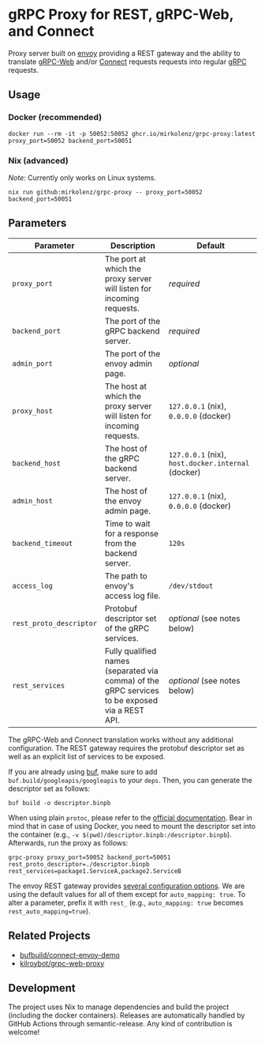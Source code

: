 # gRPC Proxy for REST, gRPC-Web, and Connect

Proxy server built on [envoy](https://github.com/envoyproxy/envoy) providing a REST gateway and the ability to translate [gRPC-Web](https://github.com/grpc/grpc-web) and/or [Connect](https://connect.build) requests requests into regular [gRPC](https://github.com/grpc/grpc) requests.

## Usage

### Docker (recommended)

```shell
docker run --rm -it -p 50052:50052 ghcr.io/mirkolenz/grpc-proxy:latest proxy_port=50052 backend_port=50051
```

### Nix (advanced)

_Note:_ Currently only works on Linux systems.

```shell
nix run github:mirkolenz/grpc-proxy -- proxy_port=50052 backend_port=50051
```

## Parameters

| Parameter               | Description                                                                                    | Default                                            |
| ----------------------- | ---------------------------------------------------------------------------------------------- | -------------------------------------------------- |
| `proxy_port`            | The port at which the proxy server will listen for incoming requests.                          | _required_                                         |
| `backend_port`          | The port of the gRPC backend server.                                                           | _required_                                         |
| `admin_port`            | The port of the envoy admin page.                                                              | _optional_                                         |
| `proxy_host`            | The host at which the proxy server will listen for incoming requests.                          | `127.0.0.1` (nix), `0.0.0.0` (docker)              |
| `backend_host`          | The host of the gRPC backend server.                                                           | `127.0.0.1` (nix), `host.docker.internal` (docker) |
| `admin_host`            | The host of the envoy admin page.                                                              | `127.0.0.1` (nix), `0.0.0.0` (docker)              |
| `backend_timeout`       | Time to wait for a response from the backend server.                                           | `120s`                                             |
| `access_log`            | The path to envoy's access log file.                                                           | `/dev/stdout`                                      |
| `rest_proto_descriptor` | Protobuf descriptor set of the gRPC services.                                                  | _optional_ (see notes below)                       |
| `rest_services`         | Fully qualified names (separated via comma) of the gRPC services to be exposed via a REST API. | _optional_ (see notes below)                       |

The gRPC-Web and Connect translation works without any additional configuration.
The REST gateway requires the protobuf descriptor set as well as an explicit list of services to be exposed.

If you are already using [buf](https://buf.build), make sure to add `buf.build/googleapis/googleapis` to your `deps`.
Then, you can generate the descriptor set as follows:

```shell
buf build -o descriptor.binpb
```

When using plain `protoc`, please refer to the [official documentation](https://www.envoyproxy.io/docs/envoy/latest/configuration/http/http_filters/grpc_json_transcoder_filter).
Bear in mind that in case of using Docker, you need to mount the descriptor set into the container (e.g., `-v $(pwd)/descriptor.binpb:/descriptor.binpb`).
Afterwards, run the proxy as follows:

```shell
grpc-proxy proxy_port=50052 backend_port=50051 rest_proto_descriptor=./descriptor.binpb rest_services=package1.ServiceA,package2.ServiceB
```

The envoy REST gateway provides [several configuration options](https://www.envoyproxy.io/docs/envoy/latest/api-v3/extensions/filters/http/grpc_json_transcoder/v3/transcoder.proto).
We are using the default values for all of them except for `auto_mapping: true`.
To alter a parameter, prefix it with `rest_` (e.g., `auto_mapping: true` becomes `rest_auto_mapping=true`).

## Related Projects

- [bufbuild/connect-envoy-demo](https://github.com/bufbuild/connect-envoy-demo)
- [kilroybot/grpc-web-proxy](https://github.com/kilroybot/grpc-web-proxy)

## Development

The project uses Nix to manage dependencies and build the project (including the docker containers).
Releases are automatically handled by GitHub Actions through semantic-release.
Any kind of contribution is welcome!
